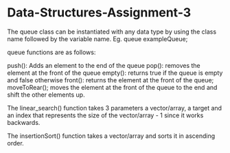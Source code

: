 # Data-Structures-Assignment-3

The queue class can be instantiated with any data type by using the class name followed by the variable name.
Eg. queue<int> exampleQueue;

queue functions are as follows:

push(): Adds an element to the end of the queue
pop(): removes the element at the front of the queue
empty(): returns true if the queue is empty and false otherwise
front(): returns the element at the front of the queue;
moveToRear(); moves the element at the front of the queue to the end and shift the other elements up.

The linear_search() function takes 3 parameters a vector/array, a target and an index that represents the size of the vector/array - 1 since it works backwards.

The insertionSort() function takes a vector/array and sorts it in ascending order.
